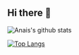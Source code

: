 ## Hi there 👋

![Anais's github stats](https://github-readme-stats.vercel.app/api?username=An4i3s&show_icons=true&theme=tokyonight)

[![Top Langs](https://github-readme-stats.vercel.app/api/top-langs/?username=An4i3s&layout=compact)](https://github.com/An4i3s/github-readme-stats)


<!--
**An4i3s/An4i3s** is a ✨ _special_ ✨ repository because its `README.md` (this file) appears on your GitHub profile.

Here are some ideas to get you started:

- 🔭 I’m currently working on ...
- 🌱 I’m currently learning ...
- 👯 I’m looking to collaborate on ...
- 🤔 I’m looking for help with ...
- 💬 Ask me about ...
- 📫 How to reach me: ...
- 😄 Pronouns: ...
- ⚡ Fun fact: ...
-->
